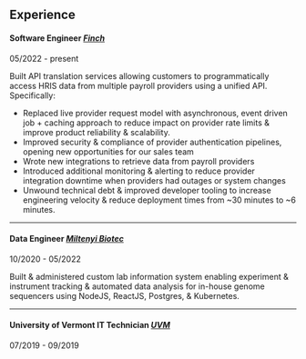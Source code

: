 ## Experience

#### Software Engineer [_Finch_](https://www.tryfinch.com/)

05/2022 - present

Built API translation services allowing customers to programmatically access
HRIS data from multiple payroll providers using a unified API.
Specifically:

- Replaced live provider request model with asynchronous, event driven job +
  caching approach to reduce impact on provider rate limits & improve product
  reliability & scalability.
- Improved security & compliance of provider authentication pipelines, opening
  new opportunities for our sales team
- Wrote new integrations to retrieve data from payroll providers
- Introduced additional monitoring & alerting to reduce provider integration
  downtime when providers had outages or system changes
- Unwound technical debt & improved developer tooling to increase engineering
  velocity & reduce deployment times from ~30 minutes to ~6 minutes.

---

#### Data Engineer [_Miltenyi Biotec_](https://www.miltenyibiotec.com/US-en/)

10/2020 - 05/2022

Built & administered custom lab information system enabling experiment &
instrument tracking & automated data analysis for in-house genome sequencers
using NodeJS, ReactJS, Postgres, & Kubernetes.

---

#### University of Vermont IT Technician [_UVM_](https://www.uvm.edu/)

07/2019 - 09/2019
